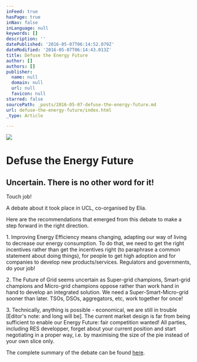 ```yaml
---
inFeed: true
hasPage: true
inNav: false
inLanguage: null
keywords: []
description: ''
datePublished: '2016-05-07T06:14:52.079Z'
dateModified: '2016-05-07T06:14:43.013Z'
title: Defuse the Energy Future
author: []
authors: []
publisher:
  name: null
  domain: null
  url: null
  favicon: null
starred: false
sourcePath: _posts/2016-05-07-defuse-the-energy-future.md
url: defuse-the-energy-future/index.html
_type: Article

---
```

![](https://the-grid-user-content.s3-us-west-2.amazonaws.com/1a8da631-c2f0-44c0-a1c1-b05e8f398c9c.jpg)

# Defuse the Energy Future

## Uncertain. There is no other word for it!

Touch job!

A debate about it took place in UCL, co-organised by Elia.

Here are the recommendations that emerged from this debate to make a step forward in the right direction.

1\. Improving Energy Efficiency means changing, adapting our way of living to decrease our energy consumption. To do that, we need to get the right incentives rather than get the incentives right (to paraphrase a common statement about doing things), for people to get high adoption and for companies to develop new products/services. Regulators and governments, do your job!

2\. The Future of Grid seems uncertain as Super-grid champions, Smart-grid champions and Micro-grid champions oppose rather than work hand in hand to develop an integrated solution. We need a Super-Smart-Micro-grid sooner than later. TSOs, DSOs, aggregators, etc, work together for once!

3\. Technically, anything is possible - economical, we are still in trouble \[Editor's note: and long will be\]. The current market design is far from being sufficient to enable our Energy Future: fair competition wanted! All parties, including RES developper, forget about your current position and start negotiating in a proper way, i.e. by maximising the size of the pie instead of your own slice only.

The complete summary of the debate can be found [here][0].

[0]: https://www.linkedin.com/pulse/defuse-energy-future-christophe-druet